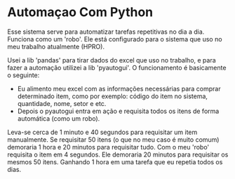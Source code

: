 # Automaçao Com Python

Esse sistema serve para automatizar tarefas repetitivas no dia a dia. Funciona como um 'robo'.
Ele está configurado para o sistema que uso no meu trabalho atualmente (HPRO).

Usei a lib 'pandas' para tirar dados do excel que uso no trabalho, e para fazer a automação utilizei a lib 'pyautogui'.
O funcionamento é basicamente o seguinte:
  - Eu alimento meu excel com as informações necessárias para comprar determinado item, como por exemplo: código do item no sistema, quantidade, nome, setor e etc.
  - Depois o pyautogui entra em ação e requisita todos os itens de forma automática (como um robo).

 Leva-se cerca de 1 minuto e 40 segundos para requisitar um item manualmente. Se requisitar 50 itens (o que no meu caso é muito comum) demoraria 1 hora e 20 minutos para requisitar tudo.
 Com o meu 'robo' requisita o item em 4 segundos. Ele demoraria 20 minutos para requisitar os mesmos 50 itens. Ganhando 1 hora em uma tarefa que eu repetia todos os dias.
